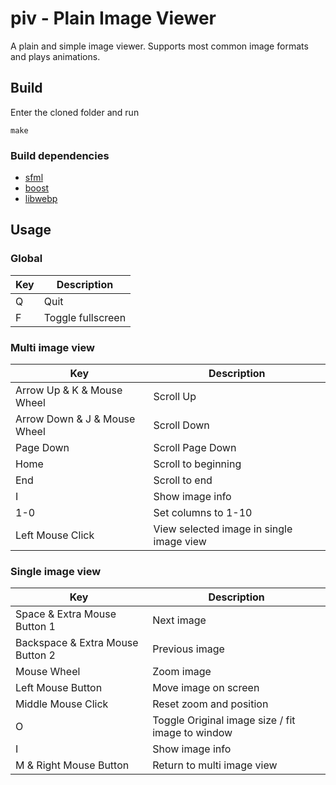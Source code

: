 # piv - Plain Image Viewer

A plain and simple image viewer. Supports most common image formats and plays
animations.

## Build

Enter the cloned folder and run
```
make
```

### Build dependencies

* [sfml](https://www.sfml-dev.org)
* [boost](https://www.boost.org)
* [libwebp](https://developers.google.com/speed/webp)

## Usage

### Global

Key | Description
--- | ---
Q | Quit
F | Toggle fullscreen

### Multi image view

Key | Description
--- | ---
Arrow Up & K & Mouse Wheel | Scroll Up
Arrow Down & J & Mouse Wheel | Scroll Down
Page Down | Scroll Page Down
Home | Scroll to beginning
End | Scroll to end
I | Show image info
1-0 | Set columns to 1-10
Left Mouse Click | View selected image in single image view

### Single image view

Key | Description
--- | ---
Space & Extra Mouse Button 1 | Next image
Backspace & Extra Mouse Button 2 | Previous image
Mouse Wheel | Zoom image
Left Mouse Button | Move image on screen
Middle Mouse Click | Reset zoom and position
O | Toggle Original image size / fit image to window
I | Show image info
M & Right Mouse Button | Return to multi image view
